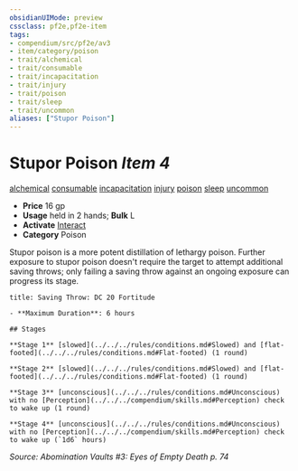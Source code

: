 ```yaml
---
obsidianUIMode: preview
cssclass: pf2e,pf2e-item
tags:
- compendium/src/pf2e/av3
- item/category/poison
- trait/alchemical
- trait/consumable
- trait/incapacitation
- trait/injury
- trait/poison
- trait/sleep
- trait/uncommon
aliases: ["Stupor Poison"]
---
```

# Stupor Poison *Item 4*  
[alchemical](../../../Rules/traits/alchemical.md)  [consumable](../../../Rules/traits/consumable.md)  [incapacitation](../../../Rules/traits/incapacitation.md)  [injury](../../../Rules/traits/injury.md)  [poison](../../../Rules/traits/poison.md)  [sleep](../../../Rules/traits/sleep.md)  [uncommon](../../../Rules/traits/uncommon.md)  

- **Price** 16 gp
- **Usage** held in 2 hands; **Bulk** L
- **Activate** [Interact](../../../Rules/actions/interact.md)
- **Category** Poison

Stupor poison is a more potent distillation of lethargy poison. Further exposure to stupor poison doesn't require the target to attempt additional saving throws; only failing a saving throw against an ongoing exposure can progress its stage.

```ad-inline-affliction
title: Saving Throw: DC 20 Fortitude

- **Maximum Duration**: 6 hours

## Stages

**Stage 1** [slowed](../../../rules/conditions.md#Slowed) and [flat-footed](../../../rules/conditions.md#Flat-footed) (1 round)

**Stage 2** [slowed](../../../rules/conditions.md#Slowed) and [flat-footed](../../../rules/conditions.md#Flat-footed) (1 round)

**Stage 3** [unconscious](../../../rules/conditions.md#Unconscious) with no [Perception](../../../compendium/skills.md#Perception) check to wake up (1 round)

**Stage 4** [unconscious](../../../rules/conditions.md#Unconscious) with no [Perception](../../../compendium/skills.md#Perception) check to wake up (`1d6` hours)
```

*Source: Abomination Vaults #3: Eyes of Empty Death p. 74*
